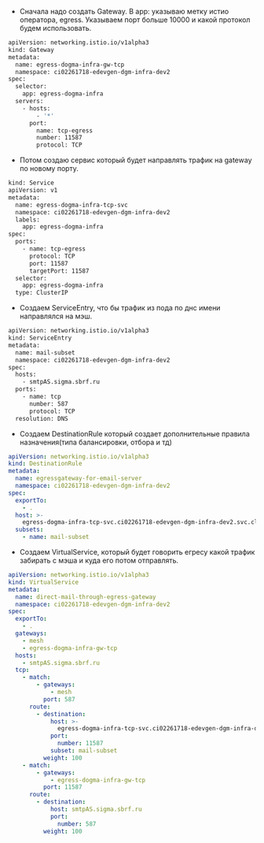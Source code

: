 - Cначала надо создать Gateway. В app: указываю  метку истио оператора, egress. Указываем порт больше 10000 и какой протокол будем использовать.
```bash
apiVersion: networking.istio.io/v1alpha3
kind: Gateway
metadata:
  name: egress-dogma-infra-gw-tcp
  namespace: ci02261718-edevgen-dgm-infra-dev2
spec:
  selector:
    app: egress-dogma-infra
  servers:
    - hosts:
        - '*'
      port:
        name: tcp-egress
        number: 11587
        protocol: TCP

```
- Потом создаю сервис который будет направлять трафик на gateway по новому порту.

```bash
kind: Service
apiVersion: v1
metadata:
  name: egress-dogma-infra-tcp-svc
  namespace: ci02261718-edevgen-dgm-infra-dev2
  labels:
    app: egress-dogma-infra
spec:
  ports:
    - name: tcp-egress
      protocol: TCP
      port: 11587
      targetPort: 11587
  selector:
    app: egress-dogma-infra
  type: ClusterIP
```

- Cоздаем ServiceEntry, что бы трафик из пода по днс имени направлялся на мэш.

```bash
apiVersion: networking.istio.io/v1alpha3
kind: ServiceEntry
metadata:
  name: mail-subset
  namespace: ci02261718-edevgen-dgm-infra-dev2
spec:
  hosts:
    - smtpAS.sigma.sbrf.ru
  ports:
    - name: tcp
      number: 587
      protocol: TCP
  resolution: DNS
```
- Создаем DestinationRule который создает дополнительные правила назначения(типа балансировки, отбора и тд)
```yaml
apiVersion: networking.istio.io/v1alpha3
kind: DestinationRule
metadata:
  name: egressgateway-for-email-server
  namespace: ci02261718-edevgen-dgm-infra-dev2
spec:
  exportTo:
    - .
  host: >-
    egress-dogma-infra-tcp-svc.ci02261718-edevgen-dgm-infra-dev2.svc.cluster.local
  subsets:
    - name: mail-subset
```
- Создаем VirtualService, который будет говорить егресу какой трафик забирать с мэша и куда его потом отправлять.

```yaml
apiVersion: networking.istio.io/v1alpha3
kind: VirtualService
metadata:
  name: direct-mail-through-egress-gateway
  namespace: ci02261718-edevgen-dgm-infra-dev2
spec:
  exportTo:
    - .
  gateways:
    - mesh
    - egress-dogma-infra-gw-tcp
  hosts:
    - smtpAS.sigma.sbrf.ru
  tcp:
    - match:
        - gateways:
            - mesh
          port: 587
      route:
        - destination:
            host: >-
              egress-dogma-infra-tcp-svc.ci02261718-edevgen-dgm-infra-dev2.svc.cluster.local
            port:
              number: 11587
            subset: mail-subset
          weight: 100
    - match:
        - gateways:
            - egress-dogma-infra-gw-tcp
          port: 11587
      route:
        - destination:
            host: smtpAS.sigma.sbrf.ru
            port:
              number: 587
          weight: 100
```
